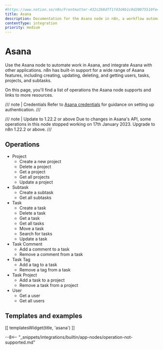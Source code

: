 ```yaml
---
#https://www.notion.so/n8n/Frontmatter-432c2b8dff1f43d4b1c8d20075510fe4
title: Asana
description: Documentation for the Asana node in n8n, a workflow automation platform. Includes details of operations and configuration, and links to examples and credentials information.
contentType: integration
priority: medium
---
```


# Asana

Use the Asana node to automate work in Asana, and integrate Asana with other applications. n8n has built-in support for a wide range of Asana features, including creating, updating, deleting, and getting users, tasks, projects, and subtasks.

On this page, you'll find a list of operations the Asana node supports and links to more resources.

/// note | Credentials
Refer to [Asana credentials](/integrations/builtin/credentials/asana/) for guidance on setting up authentication. 
///

/// note | Update to 1.22.2 or above
Due to changes in Asana's API, some operations in this node stopped working on 17th January 2023. Upgrade to n8n 1.22.2 or above.
///

## Operations

* Project
    * Create a new project
    * Delete a project
    * Get a project
    * Get all projects
    * Update a project
* Subtask
    * Create a subtask
    * Get all subtasks
* Task
    * Create a task
    * Delete a task
    * Get a task
    * Get all tasks
    * Move a task
    * Search for tasks
    * Update a task
* Task Comment
    * Add a comment to a task
    * Remove a comment from a task
* Task Tag
    * Add a tag to a task
    * Remove a tag from a task
* Task Project
    * Add a task to a project
    * Remove a task from a project
* User
    * Get a user
    * Get all users

## Templates and examples

<!-- see https://www.notion.so/n8n/Pull-in-templates-for-the-integrations-pages-37c716837b804d30a33b47475f6e3780 -->
[[ templatesWidget(title, 'asana') ]]

--8<-- "_snippets/integrations/builtin/app-nodes/operation-not-supported.md"



